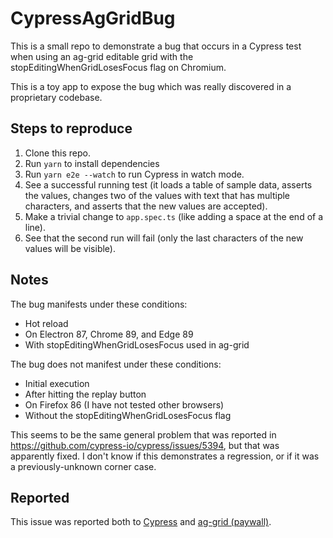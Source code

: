 # CypressAgGridBug

This is a small repo to demonstrate a bug that occurs in a Cypress test
when using an ag-grid editable grid with the stopEditingWhenGridLosesFocus
flag on Chromium.

This is a toy app to expose the bug which was really discovered in a 
proprietary codebase.

## Steps to reproduce

1. Clone this repo.
2. Run `yarn` to install dependencies
3. Run `yarn e2e --watch` to run Cypress in watch mode.
4. See a successful running test (it loads a table of sample data, asserts
   the values, changes two of the values with text that has multiple
   characters, and asserts that the new values are accepted).
5. Make a trivial change to `app.spec.ts` (like adding a space at the end of a line).
6. See that the second run will fail (only the last characters of the
   new values will be visible).
   
## Notes

The bug manifests under these conditions:
* Hot reload
* On Electron 87, Chrome 89, and Edge 89
* With stopEditingWhenGridLosesFocus used in ag-grid

The bug does not manifest under these conditions:
* Initial execution
* After hitting the replay button
* On Firefox 86 (I have not tested other browsers)
* Without the stopEditingWhenGridLosesFocus flag

This seems to be the same general problem that was reported in
https://github.com/cypress-io/cypress/issues/5394, but that was apparently
fixed. I don't know if this demonstrates a regression, or if it was a
previously-unknown corner case.

## Reported

This issue was reported both to [Cypress](https://github.com/cypress-io/cypress/issues/15675)
and [ag-grid (paywall)](https://ag-grid.zendesk.com/hc/en-us/requests/17230).

